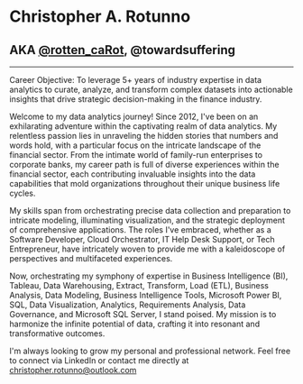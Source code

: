 # Christopher A. Rotunno
## AKA [@rotten_caRot](https://rottencarot.dev/), @towardsuffering
--- 
Career Objective: To leverage 5+ years of industry expertise in data analytics to curate, analyze, and transform complex datasets into actionable insights that drive strategic decision-making in the finance industry.

Welcome to my data analytics journey! Since 2012, I've been on an exhilarating adventure within the captivating realm of data analytics. My relentless passion lies in unraveling the hidden stories that numbers and words hold, with a particular focus on the intricate landscape of the financial sector. From the intimate world of family-run enterprises to corporate banks, my career path is full of diverse experiences within the financial sector, each contributing invaluable insights into the data capabilities that mold organizations throughout their unique business life cycles.

My skills span from orchestrating precise data collection and preparation to intricate modeling, illuminating visualization, and the strategic deployment of comprehensive applications. The roles I've embraced, whether as a Software Developer, Cloud Orchestrator, IT Help Desk Support, or Tech Entrepreneur, have intricately woven to provide me with a kaleidoscope of perspectives and multifaceted experiences.

Now, orchestrating my symphony of expertise in Business Intelligence (BI), Tableau, Data Warehousing, Extract, Transform, Load (ETL), Business Analysis, Data Modeling, Business Intelligence Tools, Microsoft Power BI, SQL, Data Visualization, Analytics, Requirements Analysis, Data Governance, and Microsoft SQL Server, I stand poised. My mission is to harmonize the infinite potential of data, crafting it into resonant and transformative outcomes.

I'm always looking to grow my personal and professional network. Feel free to connect via LinkedIn or contact me directly at christopher.rotunno@outlook.com

<!---
towardsuffering/towardsuffering is a ✨ special ✨ repository because its `README.md` (this file) appears on your GitHub profile.
You can click the Preview link to take a look at your changes.
--->
